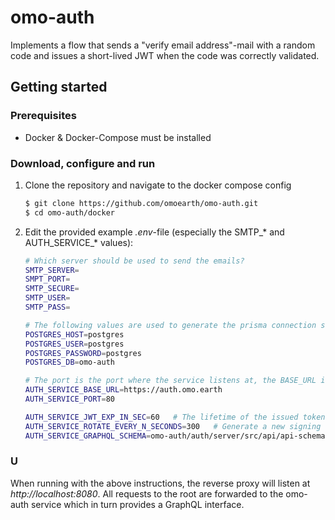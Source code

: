 # omo-auth
Implements a flow that sends a "verify email address"-mail with a random code and issues a short-lived
JWT when the code was correctly validated.

## Getting started
### Prerequisites
* Docker & Docker-Compose must be installed
### Download, configure and run
1. Clone the repository and navigate to the docker compose config
    ```bash
    $ git clone https://github.com/omoearth/omo-auth.git
    $ cd omo-auth/docker 
    ```
2. Edit the provided example _.env_-file (especially the SMTP_* and AUTH_SERVICE_* values):
    ```bash
   # Which server should be used to send the emails?
    SMTP_SERVER=
    SMPT_PORT=
    SMTP_SECURE=
    SMTP_USER=
    SMTP_PASS=
    
   # The following values are used to generate the prisma connection string
    POSTGRES_HOST=postgres
    POSTGRES_USER=postgres
    POSTGRES_PASSWORD=postgres
    POSTGRES_DB=omo-auth
    
   # The port is the port where the service listens at, the BASE_URL is used for a-href links in the sent emails
    AUTH_SERVICE_BASE_URL=https://auth.omo.earth
    AUTH_SERVICE_PORT=80
    
    AUTH_SERVICE_JWT_EXP_IN_SEC=60   # The lifetime of the issued tokens in seconds
    AUTH_SERVICE_ROTATE_EVERY_N_SECONDS=300   # Generate a new signing key-pair every N seconds
    AUTH_SERVICE_GRAPHQL_SCHEMA=omo-auth/auth/server/src/api/api-schema.graphql
    ```    
### U
When running with the above instructions, the reverse proxy will listen at _http://localhost:8080_. 
All requests to the root are forwarded to the omo-auth service which in turn provides a GraphQL interface.
